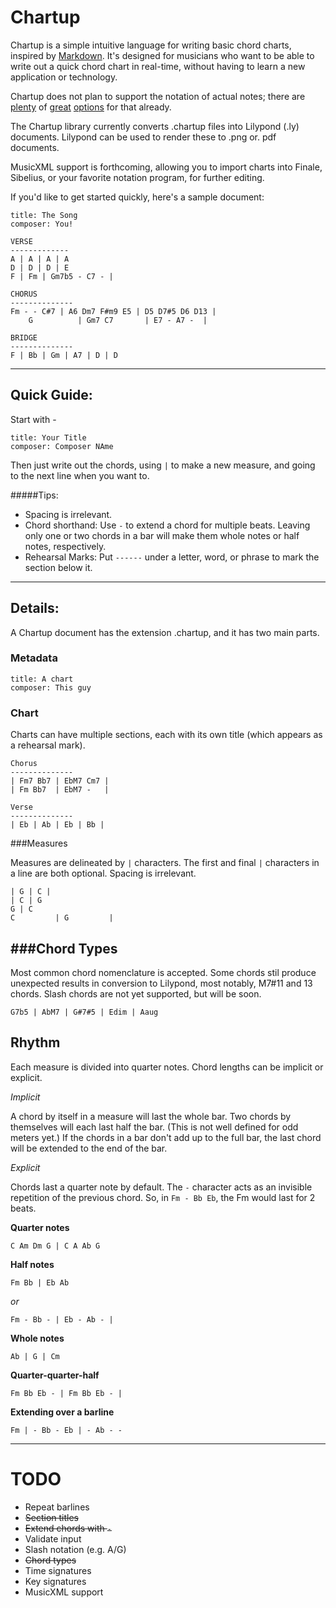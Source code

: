 # Chartup

Chartup is a simple intuitive language for writing basic chord charts, inspired by [Markdown][1]. It's designed for musicians who want to be able to write out a quick chord chart in real-time, without having to learn a new application or technology.

Chartup does not plan to support the notation of actual notes; there are [plenty][2] of [great][3] [options][4] for that already. 

The Chartup library currently converts .chartup files into Lilypond (.ly) documents. Lilypond can be used to render these to .png or. pdf documents.

MusicXML support is forthcoming, allowing you to import charts into Finale, Sibelius, or your favorite notation program, for further editing.

If you'd like to get started quickly, here's a sample document:

```
title: The Song
composer: You!

VERSE
-------------
A | A | A | A
D | D | D | E
F | Fm | Gm7b5 - C7 - |

CHORUS
--------------
Fm - - C#7 | A6 Dm7 F#m9 E5 | D5 D7#5 D6 D13 |
    G          | Gm7 C7       | E7 - A7 -  |

BRIDGE
--------------
F | Bb | Gm | A7 | D | D
```

---------------
Quick Guide:
--------------
Start with -

```
title: Your Title
composer: Composer NAme
``` 

Then just write out the chords, using `|` to make a new measure, and going to the next line when you want to.

#####Tips: 
* Spacing is irrelevant.
* Chord shorthand: Use `-` to extend a chord for multiple beats. Leaving only one or two chords in a bar will make them whole notes or half notes, respectively. 
* Rehearsal Marks: Put `------` under a letter, word, or phrase to mark the section below it.  

------------------------

Details:
----------

A Chartup document has the extension .chartup, and it has two main parts.

### Metadata

```
title: A chart
composer: This guy
```

### Chart

Charts can have multiple sections, each with its own title (which appears as a rehearsal mark).

```
Chorus
--------------
| Fm7 Bb7 | EbM7 Cm7 | 
| Fm Bb7  | EbM7 -   |

Verse
--------------
| Eb | Ab | Eb | Bb | 
```

###Measures

Measures are delineated by `|` characters. The first and final `|` characters in a line are both optional. Spacing is irrelevant.

```
| G | C |
| C | G
G | C
C         | G         |
```

###Chord Types
---------

Most common chord nomenclature is accepted. Some chords stil produce unexpected results in conversion to Lilypond, most notably, M7#11 and 13 chords. Slash chords are not yet supported, but will be soon.

```
G7b5 | AbM7 | G#7#5 | Edim | Aaug
```

Rhythm
----------

Each measure is divided into quarter notes. Chord lengths can be implicit or explicit. 

*Implicit*

A chord by itself in a measure will last the whole bar. Two chords by themselves will each last half the bar. (This is not well defined for odd meters yet.) If the chords in a bar don't add up to the full bar, the last chord will be extended to the end of the bar.

*Explicit*

Chords last a quarter note by default. The `-` character acts as an invisible repetition of the previous chord. So, in `Fm - Bb Eb`, the Fm would last for 2 beats.



**Quarter notes**
```
C Am Dm G | C A Ab G
```

**Half notes**
```
Fm Bb | Eb Ab
```

*or*

```
Fm - Bb - | Eb - Ab - |
```

**Whole notes**
```
Ab | G | Cm 
```

**Quarter-quarter-half**
```
Fm Bb Eb - | Fm Bb Eb - |
```

**Extending over a barline**
```
Fm | - Bb - Eb | - Ab - - 
```

--------------------------------
TODO
=========

* Repeat barlines
* ~~Section titles~~
* ~~Extend chords with `-`~~
* Validate input
* Slash notation (e.g. A/G)
* ~~Chord types~~
* Time signatures
* Key signatures
* MusicXML support

[1]: http://daringfireball.net/projects/markdown/syntax "Markdown Syntax at Daring Fireball"
[2]: http://lilypond.org
[3]: http://abcplus.sourceforge.net/
[4]: http://icking-music-archive.org/software/htdocs/index.html